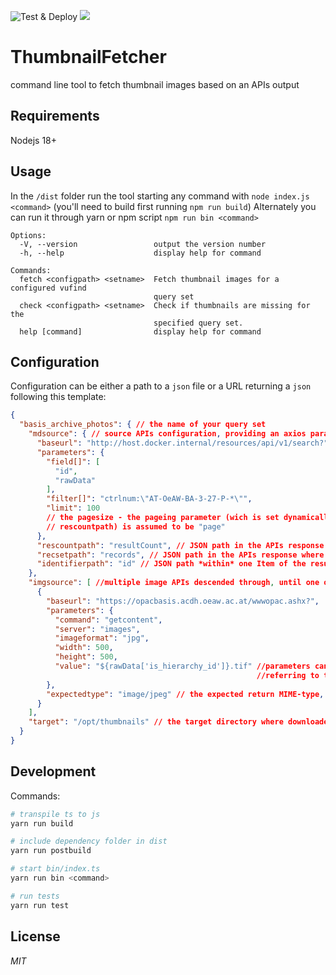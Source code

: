 ![Test & Deploy](https://github.com/ctot-nondef/thumbnailfetcher/actions/workflows/build.yml/badge.svg) ![](https://img.shields.io/badge/Coverage-95%25-83A603.svg?prefix=$coverage$)

# ThumbnailFetcher

command line tool to fetch thumbnail images based on an APIs output

## Requirements

Nodejs 18+

## Usage

In the `/dist` folder run the tool starting any command with `node index.js <command>`
(you'll need to build first running `npm run build`)
Alternately you can run it through yarn or npm script `npm run bin <command>`

```
Options:
  -V, --version                 output the version number
  -h, --help                    display help for command

Commands:
  fetch <configpath> <setname>  Fetch thumbnail images for a configured vufind
                                query set
  check <configpath> <setname>  Check if thumbnails are missing for the
                                specified query set.
  help [command]                display help for command
```

## Configuration

Configuration can be either a path to a `json` file or a URL returning a `json` following this template:

```json lines
{
  "basis_archive_photos": { // the name of your query set
    "mdsource": { // source APIs configuration, providing an axios parameter array
      "baseurl": "http://host.docker.internal/resources/api/v1/search?",
      "parameters": {
        "field[]": [
          "id",
          "rawData"
        ],
        "filter[]": "ctrlnum:\"AT-OeAW-BA-3-27-P-*\"",
        "limit": 100
        // the pagesize - the pageing parameter (wich is set dynamically based on  
        // rescountpath) is assumed to be "page"
      },
      "rescountpath": "resultCount", // JSON path in the APIs response where the sets result count can be found
      "recsetpath": "records", // JSON path in the APIs response where the Array of records is returned
      "identifierpath": "id" // JSON path *within* one Item of the result list to indicate the thumbnails identifier 
    },
    "imgsource": [ //multiple image APIs descended through, until one of them returns a valid jpeg
      {
        "baseurl": "https://opacbasis.acdh.oeaw.ac.at/wwwopac.ashx?",
        "parameters": {
          "command": "getcontent",
          "server": "images",
          "imageformat": "jpg",
          "width": 500,
          "height": 500,
          "value": "${rawData['is_hierarchy_id']}.tif" //parameters can be parsed with js template syntax, properties are 
                                                       //referring to the current item processed form the array in recsetpath 
        },
        "expectedtype": "image/jpeg" // the expected return MIME-type, as of now only jpeg is possible
      }
    ],
    "target": "/opt/thumbnails" // the target directory where downloaded imagery is to be saved
  }
}
```

## Development
Commands:

```bash
# transpile ts to js
yarn run build

# include dependency folder in dist
yarn run postbuild

# start bin/index.ts
yarn run bin <command>

# run tests
yarn run test
```

## License
*MIT*
